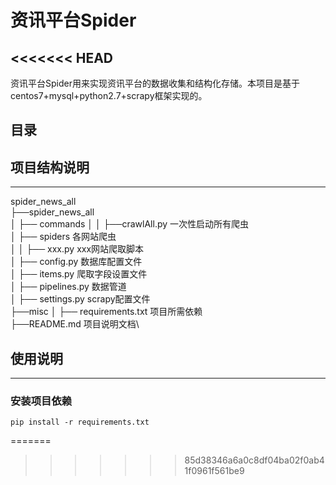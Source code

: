 # 资讯平台Spider
<<<<<<< HEAD
---
资讯平台Spider用来实现资讯平台的数据收集和结构化存储。本项目是基于centos7+mysql+python2.7+scrapy框架实现的。

## 目录

## 项目结构说明
---
spider_news_all\
├──spider_news_all\
│   ├── commands 
│   │   ├──crawlAll.py 一次性启动所有爬虫\
│   ├── spiders 各网站爬虫\
│   │   ├── xxx.py xxx网站爬取脚本\
│   ├── config.py 数据库配置文件\
│   ├── items.py 爬取字段设置文件\
│   ├── pipelines.py 数据管道\
│   ├── settings.py scrapy配置文件\
├──misc
│   ├── requirements.txt 项目所需依赖\
├──README.md 项目说明文档\

## 使用说明
---
### 安装项目依赖

```shell
pip install -r requirements.txt
```
=======
>>>>>>> 85d38346a6a0c8df04ba02f0ab41f0961f561be9
